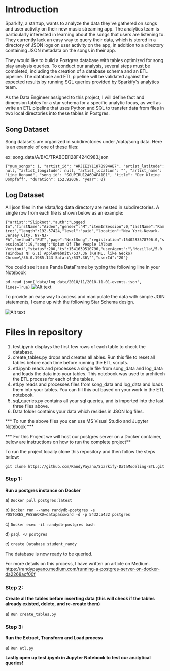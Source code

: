 <h1>Introduction</h1>

Sparkify, a startup, wants to analyze the data they've gathered on songs and user activity on their new music streaming app. The analytics team is particularly interested in learning about the songs that users are listening to. They currently lack an easy way to query their data, which is stored in a directory of JSON logs on user activity on the app,
in addition to a directory containing JSON metadata on the songs in their app.

They would like to build a Postgres database with tables optimized for song play analysis queries. To conduct our analysis, several steps must be completed, including the creation of a database schema and an ETL pipeline. The database and ETL pipeline will be validated against the expected results by running SQL queries provided by Sparkify's analytics team.

As the Data Engineer assigned to this project, I will define fact and dimension tables for a star schema for a specific analytic focus, as well as write an ETL pipeline that uses Python and SQL to transfer data from files in two local directories into these tables in Postgres.

<h2>Song Dataset</h2>

Song datasets are organized in subdirectories under /data/song data. Here is an example of one of these files:

ex: song_data/A/B/C/TRABCEI128F424C983.json

```{"num_songs": 1, "artist_id": "ARJIE2Y1187B994AB7", "artist_latitude": null, "artist_longitude": null, "artist_location": "", "artist_name": "Line Renaud", "song_id": "SOUPIRU12A6D4FA1E1", "title": "Der Kleine Dompfaff", "duration": 152.92036, "year": 0}```

<h2>Log Dataset</h2>
All json files in the /data/log data directory are nested in subdirectories. A single row from each file is shown below as an example:

```{"artist":"Slipknot","auth":"Logged In","firstName":"Aiden","gender":"M","itemInSession":0,"lastName":"Ramirez","length":192.57424,"level":"paid","location":"New York-Newark-Jersey City, NY-NJ-PA","method":"PUT","page":"NextSong","registration":1540283578796.0,"sessionId":19,"song":"Opium Of The People (Album Version)","status":200,"ts":1541639510796,"userAgent":"\"Mozilla\/5.0 (Windows NT 6.1) AppleWebKit\/537.36 (KHTML, like Gecko) Chrome\/36.0.1985.143 Safari\/537.36\"","userId":"20"}```

You could see it as a Panda DataFrame by typing the following line in your Notebook 

```pd.read_json('data/log_data/2018/11/2018-11-01-events.json', lines=True)```
![Alt text](img/log-data.png?raw=true "Log data Dataframe")

To provide an easy way to access and manipulate the data with simple JOIN statements, I came up with the following Star Schema design. 

![Alt text](img/star-schema.jpg?raw=true "star schema")


<h1>Files in repository</h1>

1) test.ipynb displays the first few rows of each table to check the database.
2) create_tables.py drops and creates all ables. Run this file to reset all tables before each time before running the ETL scripts.
3) etl.ipynb reads and processes a single file from song_data and log_data and loads the data into your tables. This notebook was used to architech the ETL process for each of the tables.
4) etl.py reads and processes files from song_data and log_data and loads them into your tables. You can fill this out based on your work in the ETL notebook.
5) sql_queries.py contains all your sql queries, and is imported into the last three files above.
6) Data folder contains your data which resides in JSON log files. 



*** To run the above files you can use MS Visual Studio and Jupyter Notebook ***

*** For this Project we will host our postgres server on a Docker container, below are instructions on how to run the complete project**


To run the project locally clone this repository and then follow the steps below:

```git clone https://github.com/RandyPayano/Sparkify-DataModeling-ETL.git```

<h3>Step 1:</h3>

<b>Run a postgres instance on Docker</b>

a) ```Docker pull postgres:latest```

b) ```Docker run --name randydb-postgres -e POSTGRES_PASSWORD=datapassword -d -p 5432:5432 postgres```

c) ```Docker exec -it randydb-postgres bash```

d) ```psql -U postgres```

e) ```create Database student_randy```

The database is now ready to be queried.

For more details on this process, I have written an article on Medium. 
https://randypayano.medium.com/running-a-postgres-server-on-docker-da2268acf00f

<h3>Step 2:</h3>

<b>Create all the tables before inserting data (this will check if the tables already existed, delete, and re-create them)</b>

a) ```Run create_tables.py```

<h3>Step 3:</h3> 

<b>Run the Extract, Transform and Load process</b>

a) ```Run etl.py```


<b>Lastly open up test.ipynb in Jupyter Notebook to test our analytical queries! </b>
